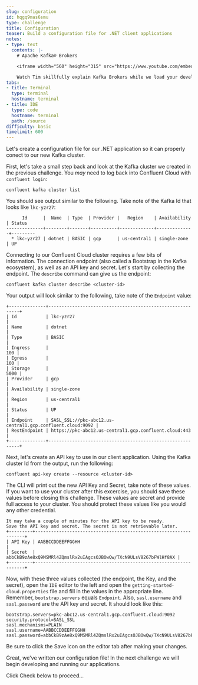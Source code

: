 ```yaml
---
slug: configuration
id: hqgq9mas6smu
type: challenge
title: Configuration
teaser: Build a configuration file for .NET client applications
notes:
- type: text
  contents: |-
    # Apache Kafka® Brokers

    <iframe width="560" height="315" src="https://www.youtube.com/embed/jHnyBSUVcOU" title="Apache Kafka Brokers" frameborder="0" allow="accelerometer; autoplay; clipboard-write; encrypted-media; gyroscope; picture-in-picture" allowfullscreen></iframe>

    Watch Tim skillfully explain Kafka Brokers while we load your development environment. When the environment is ready, a Start button will be available in the bottom right corner of the browser.
tabs:
- title: Terminal
  type: terminal
  hostname: terminal
- title: IDE
  type: code
  hostname: terminal
  path: /source
difficulty: basic
timelimit: 600
---
```


Let's create a configuration file for our .NET application so it can properly conect to our new Kafka cluster.

First, let's take a small step back and look at the Kafka cluster we created in the previous challenge. You _may_ need to log back into Confluent Cloud with `confluent login`:

```
confluent kafka cluster list
```

You should see output similar to the following. Take note of the Kafka Id that looks like `lkc-yzr27`:

```
      Id      |  Name  | Type  | Provider |   Region    | Availability | Status
--------------+--------+-------+----------+-------------+--------------+---------
  * lkc-yzr27 | dotnet | BASIC | gcp      | us-central1 | single-zone  | UP
```

Connecting to our Confluent Cloud cluster requires a few bits of information. The connection endpoint (also called a Bootstrap in the Kafka ecosystem), as well as an API key and secret. Let's start by collecting the endpoint. The `describe` command can give us the endpoint:

```
confluent kafka cluster describe <cluster-id>
```

Your output will look similar to the following, take note of the `Endpoint` value:
```
+--------------+-----------------------------------------------------------+
| Id           | lkc-yzr27                                                 |
| Name         | dotnet                                                    |
| Type         | BASIC                                                     |
| Ingress      |                                                       100 |
| Egress       |                                                       100 |
| Storage      |                                                      5000 |
| Provider     | gcp                                                       |
| Availability | single-zone                                               |
| Region       | us-central1                                               |
| Status       | UP                                                        |
| Endpoint     | SASL_SSL://pkc-abc12.us-central1.gcp.confluent.cloud:9092 |
| RestEndpoint | https://pkc-abc12.us-central1.gcp.confluent.cloud:443     |
+--------------+-----------------------------------------------------------+
```

Next, let's create an API key to use in our client application. Using the Kafka cluster Id from the output, run the following:

```
confluent api-key create --resource <cluster-id>
```

The CLI will print out the new API Key and Secret, take note of these values. If you want to use your cluster after this excercise, you should save these values before closing this challenge. These values are secret and provide full access to your cluster. You should protect these values like you would any other credential.

```
It may take a couple of minutes for the API key to be ready.
Save the API key and secret. The secret is not retrievable later.
+---------+------------------------------------------------------------------+
| API Key | AABBCCDDEEFFGGHH                                                 |
| Secret  | abbCkB9zAe8xQ9MSMRl4ZQmslRx2uIAgcsOJBOwQw/TXcN9ULsV8267bFWlHf8AX |
+---------+------------------------------------------------------------------+
```

Now, with these three values collected (the endpoint, the Key, and the secret), open the `IDE` editor to the left and open the `getting-started-cloud.properties` file and fill in the values in the appropriate line. Remember, `bootstrap.servers` equals `Endpoint`. Also, `sasl.username` and `sasl.password` are the API key and secret. It should look like this:

```
bootstrap.servers=pkc-abc12.us-central1.gcp.confluent.cloud:9092
security.protocol=SASL_SSL
sasl.mechanisms=PLAIN
sasl.username=AABBCCDDEEFFGGHH
sasl.password=abbCkB9zAe8xQ9MSMRl4ZQmslRx2uIAgcsOJBOwQw/TXcN9ULsV8267bFWlHf8AX
```

Be sure to click the Save icon on the editor tab after making your changes. 

Great, we've written our configuration file! In the next challenge we will begin developing and running our applications.

Click Check below to proceed...
